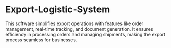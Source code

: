 # Export-Logistic-System
This software simplifies export operations with features like order management, real-time tracking, and document generation. It ensures efficiency in processing orders and managing shipments, making the export process seamless for businesses.
